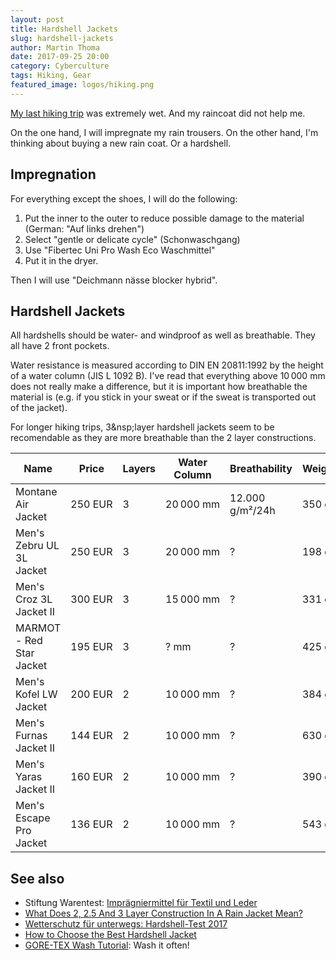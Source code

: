 ```yaml
---
layout: post
title: Hardshell Jackets
slug: hardshell-jackets
author: Martin Thoma
date: 2017-09-25 20:00
category: Cyberculture
tags: Hiking, Gear
featured_image: logos/hiking.png
---
```

[My last hiking trip](https://martin-thoma.com/triglav-national-park/) was
extremely wet. And my raincoat did not help me.

On the one hand, I will impregnate my rain trousers. On the other hand, I'm
thinking about buying a new rain coat. Or a hardshell.


## Impregnation

For everything except the shoes, I will do the following:

1. Put the inner to the outer to reduce possible damage to the material
   (German: "Auf links drehen")
2. Select "gentle or delicate cycle" (Schonwaschgang)
3. Use "Fibertec Uni Pro Wash Eco Waschmittel"
4. Put it in the dryer.

Then I will use "Deichmann nässe blocker hybrid".


## Hardshell Jackets

All hardshells should be water- and windproof as well as breathable. They all
have 2 front pockets.

Water resistance is measured according to DIN EN 20811:1992 by the height of a
water column (JIS L 1092 B). I've read that everything above
10&#8239;000&nbsp;mm does not really make a difference, but it is important
how breathable the material is (e.g. if you stick in your sweat or if the sweat
is transported out of the jacket).

For longer hiking trips, 3&nsp;layer hardshell jackets seem to be recomendable
as they are more breathable than the 2&nbsp;layer constructions.

<table class="table">
    <thead>
    <tr>
        <th>Name</th>
        <th>Price</th>
        <th>Layers</th>
        <th>Water Column</th>
        <th>Breathability</th>
        <th>Weight</th>
        <th>Volume</th>
        <th>Detachable Hood</th>
        <th>Inner pocket</th>
        <th>Self-pocketing</th>
    </tr>
    </thead>
    <tbody>
    <tr>
        <td>Montane Air Jacket</td>
        <td>250 EUR</td>
        <td>3</td>
        <td>20&#8239;000&nbsp;mm</td>
        <td>12.000 g/m&sup2;/24h</td>
        <td>350&nbsp;g</td>
        <td>1.5&nbsp;L</td>
        <td><span style="color:green;" title="No">✘</span></td>
        <td>0</td>
        <td><span style="color:red;" title="No">✘</span></td>
    </tr>
    <tr>
        <td>Men's Zebru UL 3L Jacket</td>
        <td>250 EUR</td>
        <td>3</td>
        <td>20&#8239;000&nbsp;mm</td>
        <td>?</td>
        <td>198&nbsp;g</td>
        <td>0.8&nbsp;L</td>
        <td><span style="color:green;" title="No">✘</span></td>
        <td>0</td>
        <td><span style="color:red;" title="No">✘</span></td>
    </tr>
    <tr>
        <td>Men's Croz 3L Jacket II</td>
        <td>300 EUR</td>
        <td>3</td>
        <td>15&#8239;000&nbsp;mm</td>
        <td>?</td>
        <td>331&nbsp;g</td>
        <td>?</td>
        <td><span style="color:green;" title="No">✘</span></td>
        <td>0</td>
        <td><span style="color:red;" title="No">✘</span></td>
    </tr>
    <tr>
        <td>MARMOT - Red Star Jacket</td>
        <td>195&nbsp;EUR</td>
        <td>3</td>
        <td>? mm</td>
        <td>?</td>
        <td>425&nbsp;g</td>
        <td>1.8&nbsp;L</td>
        <td><span style="color:green;" title="No">✘</span></td>
        <td>1</td>
        <td><span style="color:green;" title="Yes">✔</span></td>
    </tr>
    <tr>
        <td>Men's Kofel LW Jacket</td>
        <td>200&nbsp;EUR</td>
        <td>2</td>
        <td>10&#8239;000&nbsp;mm</td>
        <td>?</td>
        <td>384&nbsp;g</td>
        <td>?</td>
        <td><span style="color:red;" title="Yes">✔</span></td>
        <td>0</td>
        <td><span style="color:red;" title="No">✘</span></td>
    </tr>
    <tr>
        <td>Men's Furnas Jacket II</td>
        <td>144&nbsp;EUR</td>
        <td>2</td>
        <td>10&#8239;000&nbsp;mm</td>
        <td>?</td>
        <td>630&nbsp;g</td>
        <td>?</td>
        <td><span style="color:red;" title="Yes">✔</span></td>
        <td>0</td>
        <td><span style="color:red;" title="No">✘</span></td>
    </tr>
    <tr>
        <td>Men's Yaras Jacket II</td>
        <td>160&nbsp;EUR</td>
        <td>2</td>
        <td>10&#8239;000&nbsp;mm</td>
        <td>?</td>
        <td>390&nbsp;g</td>
        <td>?</td>
        <td><span style="color:green;" title="No">✘</span></td>
        <td>0</td>
        <td><span style="color:red;" title="No">✘</span></td>
    </tr>
    <tr>
        <td>Men's Escape Pro Jacket</td>
        <td>136&nbsp;EUR</td>
        <td>2</td>
        <td>10&#8239;000&nbsp;mm</td>
        <td>?</td>
        <td>543&nbsp;g</td>
        <td>2&nbsp;L</td>
        <td><span style="color:red;" title="Yes">✔</span></td>
        <td>1</td>
        <td><span style="color:green;" title="Yes">✔</span></td>
    </tr>
    </tbody>
</table>


## See also

* Stiftung Warentest: [Imprägnier­mittel für Textil und Leder](https://www.test.de/Impraegniermittel-fuer-Textil-und-Leder-Jedes-zweite-ist-gut-4899882-0/)
* [What Does 2, 2.5 And 3 Layer Construction In A Rain Jacket Mean?](https://coolhikinggear.com/what-does-2-2-5-and-3-layer-construction-in-a-rain-jacket-mean)
* [Wetterschutz für unterwegs: Hardshell-Test 2017](http://www.outdoor-magazin.com/test/jacken/preiswerte-hardshelljacken-2017.1684440.3.htm)
* [How to Choose the Best Hardshell Jacket](https://www.outdoorgearlab.com/topics/clothing-mens/best-hardshell-jacket/buying-advice)
* [GORE-TEX Wash Tutorial](https://www.youtube.com/watch?v=I4N6ZuKTZ_c): Wash it often!
